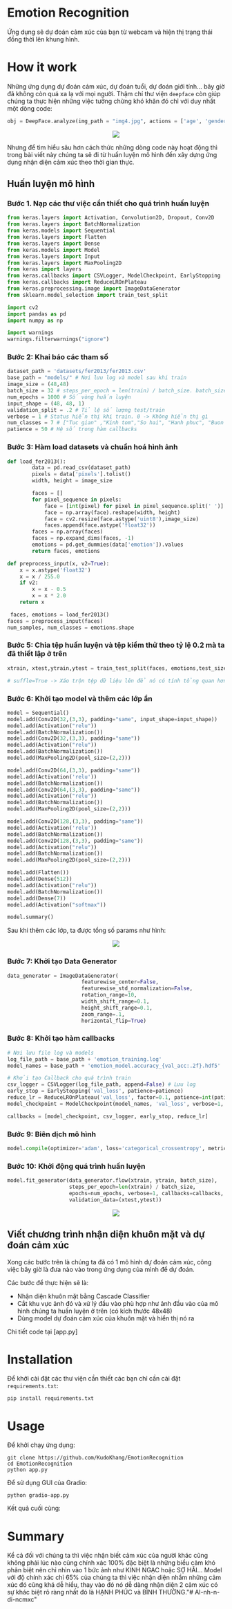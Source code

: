 # Emotion Recognition

Ứng dụng sẽ dự đoán cảm xúc của bạn từ webcam và hiện thị trạng thái đồng thời lên khung hình.

<!-- <p align="center">
	<img src="https://media1.giphy.com/media/J11DaTiOI7a9BtkxG0/giphy.gif?cid=790b76110e10226fb5d26ed94c18522b30e1126c15ba0804&rid=giphy.gif&ct=g" />
</p> -->

# How it work

Những ứng dụng dự đoán cảm xúc, dự đoán tuổi, dự đoán giới tính... bây giờ đã không còn quá xa lạ với mọi người. Thậm chí thư viện `deepface` còn giúp chúng ta thực hiện những việc tưởng chừng khó khăn đó chỉ với duy nhất một dòng code:

```python
obj = DeepFace.analyze(img_path = "img4.jpg", actions = ['age', 'gender', 'race', 'emotion'])
```

<p align="center">
	<img src="https://raw.githubusercontent.com/serengil/deepface/master/icon/stock-2.jpg" />
</p>

Nhưng để tìm hiểu sâu hơn cách thức những dòng code này hoạt động thì trong bài viết này chúng ta sẽ đi từ huấn luyện mô hình đến xây dựng ứng dụng nhận diện cảm xúc theo thời gian thực.

## Huấn luyện mô hình

### Bước 1. Nạp các thư việc cần thiết cho quá trình huấn luyện

```python
from keras.layers import Activation, Convolution2D, Dropout, Conv2D
from keras.layers import BatchNormalization
from keras.models import Sequential
from keras.layers import Flatten
from keras.layers import Dense
from keras.models import Model
from keras.layers import Input
from keras.layers import MaxPooling2D
from keras import layers
from keras.callbacks import CSVLogger, ModelCheckpoint, EarlyStopping
from keras.callbacks import ReduceLROnPlateau
from keras.preprocessing.image import ImageDataGenerator
from sklearn.model_selection import train_test_split

import cv2
import pandas as pd
import numpy as np

import warnings
warnings.filterwarnings("ignore")
```

### Bước 2: Khai báo các tham số

```python
dataset_path = 'datasets/fer2013/fer2013.csv'
base_path = "models/" # Nơi lưu log và model sau khi train
image_size = (48,48)
batch_size = 32 # steps_per_epoch = len(train) / batch_size. batch_size càng nhỏ thì số ảnh trên mỗi vòng huấn luyện sẽ tăng lên, như thế thời gian huấn luyện sẽ kéo dài
num_epochs = 1000 # Số vòng huấn luyện
input_shape = (48, 48, 1)
validation_split = .2 # Tỉ lệ số lượng test/train
verbose = 1 # Status hiển thị khi train. 0 -> Không hiển thị gì
num_classes = 7 # ["Tuc gian" ,"Kinh tom","So hai", "Hanh phuc", "Buon ba", "Bat ngo", "Binh thuong"]
patience = 50 # Hệ số trong hàm callbacks
```

### Bước 3: Hàm load datasets và chuẩn hoá hình ảnh

```python
def load_fer2013():
        data = pd.read_csv(dataset_path)
        pixels = data['pixels'].tolist()
        width, height = image_size

        faces = []
        for pixel_sequence in pixels:
            face = [int(pixel) for pixel in pixel_sequence.split(' ')]
            face = np.array(face).reshape(width, height)
            face = cv2.resize(face.astype('uint8'),image_size)
            faces.append(face.astype('float32'))
        faces = np.array(faces)
        faces = np.expand_dims(faces, -1)
        emotions = pd.get_dummies(data['emotion']).values
        return faces, emotions

def preprocess_input(x, v2=True):
    x = x.astype('float32')
    x = x / 255.0
    if v2:
        x = x - 0.5
        x = x * 2.0
    return x
```

```python
 faces, emotions = load_fer2013()
faces = preprocess_input(faces)
num_samples, num_classes = emotions.shape
```

### Bước 5: Chia tệp huấn luyện và tệp kiểm thử theo tỷ lệ 0.2 mà ta đã thiết lập ở trên

```python
xtrain, xtest,ytrain,ytest = train_test_split(faces, emotions,test_size=0.2,shuffle=True)

# suffle=True -> Xáo trộn tệp dữ liệu lên để nó có tính tổng quan hơn
```

### Bước 6: Khởi tạo model và thêm các lớp ẩn

```python
model = Sequential()
model.add(Conv2D(32,(3,3), padding="same", input_shape=input_shape))
model.add(Activation("relu"))
model.add(BatchNormalization())
model.add(Conv2D(32,(3,3), padding="same"))
model.add(Activation("relu"))
model.add(BatchNormalization())
model.add(MaxPooling2D(pool_size=(2,2)))

model.add(Conv2D(64,(3,3), padding="same"))
model.add(Activation('relu'))
model.add(BatchNormalization())
model.add(Conv2D(64,(3,3), padding="same"))
model.add(Activation("relu"))
model.add(BatchNormalization())
model.add(MaxPooling2D(pool_size=(2,2)))

model.add(Conv2D(128,(3,3), padding="same"))
model.add(Activation('relu'))
model.add(BatchNormalization())
model.add(Conv2D(128,(3,3), padding="same"))
model.add(Activation("relu"))
model.add(BatchNormalization())
model.add(MaxPooling2D(pool_size=(2,2)))

model.add(Flatten())
model.add(Dense(512))
model.add(Activation("relu"))
model.add(BatchNormalization())
model.add(Dense(7))
model.add(Activation("softmax"))

model.summary()
```

Sau khi thêm các lớp, ta được tổng số params như hình:

<p align="center">
	<img src="https://i.imgur.com/kJjHg4C.png" />
</p>

### Bước 7: Khởi tạo Data Generator

```python
data_generator = ImageDataGenerator(
                        featurewise_center=False,
                        featurewise_std_normalization=False,
                        rotation_range=10,
                        width_shift_range=0.1,
                        height_shift_range=0.1,
                        zoom_range=.1,
                        horizontal_flip=True)
```

### Bước 8: Khởi tạo hàm callbacks

```python
# Nơi lưu file log và models
log_file_path = base_path + 'emotion_training.log'
model_names = base_path + 'emotion_model.accuracy_{val_acc:.2f}.hdf5'

# Khởi tạo Callback cho quá trình train
csv_logger = CSVLogger(log_file_path, append=False) # Lưu log
early_stop = EarlyStopping('val_loss', patience=patience)
reduce_lr = ReduceLROnPlateau('val_loss', factor=0.1, patience=int(patience/4), verbose=1)
model_checkpoint = ModelCheckpoint(model_names, 'val_loss', verbose=1, save_best_only=True)

callbacks = [model_checkpoint, csv_logger, early_stop, reduce_lr]
```

### Bước 9: Biên dịch mô hình

```python
model.compile(optimizer='adam', loss='categorical_crossentropy', metrics=['accuracy'])
```

### Bước 10: Khởi động quá trình huấn luyện

```python
model.fit_generator(data_generator.flow(xtrain, ytrain, batch_size),
                    steps_per_epoch=len(xtrain) / batch_size,
                    epochs=num_epochs, verbose=1, callbacks=callbacks,
                    validation_data=(xtest,ytest))
```

<p align="center">
	<img src="https://i.imgur.com/fvVrQZO.png" />
</p>

## Viết chương trình nhận diện khuôn mặt và dự đoán cảm xúc

Xong các bước trên là chúng ta đã có 1 mô hình dự đoán cảm xúc, công việc bây giờ là đưa nào vào trong ứng dụng của mình để dự đoán.

Các bước để thực hiện sẽ là:

-   Nhận diện khuôn mặt bằng Cascade Classifier
-   Cắt khu vực ảnh đó và xử lý đầu vào phù hợp như ảnh đầu vào của mô hình chúng ta huấn luyện ở trên (có kích thước 48x48)
-   Dùng model dự đoán cảm xúc của khuôn mặt và hiển thị nó ra

Chi tiết code tại [app.py]

# Installation

Để khởi cài đặt các thư viện cần thiết các bạn chỉ cần cài đặt `requirements.txt`:

```
pip install requirements.txt
```

# Usage

Để khởi chạy ứng dụng:

```
git clone https://github.com/KudoKhang/EmotionRecognition
cd EmotionRecognition
python app.py
```

Để sử dụng GUI của Gradio:

```
python gradio-app.py
```

<!-- <p align="center">
	<img src="https://i.imgur.com/VcX9nOs.png" />
</p> -->

Kết quả cuối cùng:

<!-- <p align="center">
	<img src="https://media1.giphy.com/media/J11DaTiOI7a9BtkxG0/giphy.gif?cid=790b76110e10226fb5d26ed94c18522b30e1126c15ba0804&rid=giphy.gif&ct=g" />
</p> -->

# Summary

Kể cả đối với chúng ta thì việc nhận biết cảm xúc của người khác cũng không phải lúc nào cũng chính xác 100% đặc biệt là những biểu cảm khó phân biệt nên chỉ nhìn vào 1 bức ảnh như KINH NGẠC hoặc SỢ HÃI... Model với độ chính xác chỉ 65% của chúng ta thì việc nhận diện nhầm những cảm xúc đó cũng khá dễ hiểu, thay vào đó nó dễ dàng nhận diện 2 cảm xúc có sự khác biệt rõ ràng nhất đó là HẠNH PHÚC và BÌNH THƯỜNG."# AI-nh-n-di-ncmxc"
